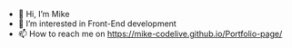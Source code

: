 - 👋 Hi, I’m Mike
- 👀 I’m interested in Front-End development
- 📫 How to reach me on https://mike-codelive.github.io/Portfolio-page/

<!---
Mike-codelive/Mike-codelive is a ✨ special ✨ repository because its `README.md` (this file) appears on your GitHub profile.
You can click the Preview link to take a look at your changes.
--->
